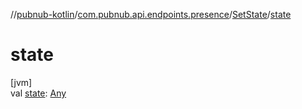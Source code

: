 //[pubnub-kotlin](../../../index.md)/[com.pubnub.api.endpoints.presence](../index.md)/[SetState](index.md)/[state](state.md)

# state

[jvm]\
val [state](state.md): [Any](https://kotlinlang.org/api/latest/jvm/stdlib/kotlin/-any/index.html)
